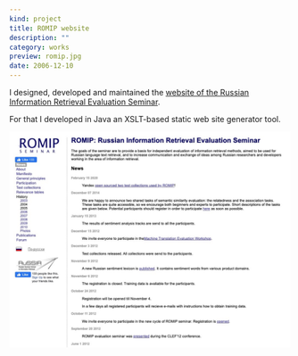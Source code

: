 ```yaml
---
kind: project
title: ROMIP website
description: ""
category: works
preview: romip.jpg
date: 2006-12-10
---
```

I designed, developed and maintained the 
[website of the Russian Information Retrieval Evaluation Seminar](http://www.romip.ru/en/index.html).

For that I developed in Java an XSLT-based static web site generator tool.

![](romip.jpg)
